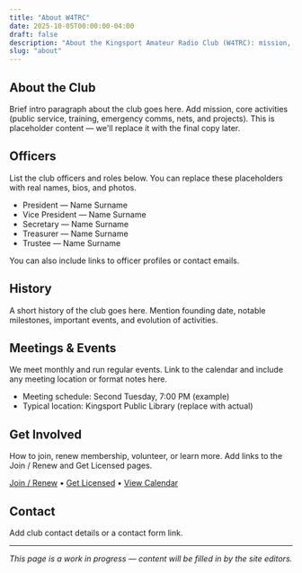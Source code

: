 ```yaml
---
title: "About W4TRC"
date: 2025-10-05T00:00:00-04:00
draft: false
description: "About the Kingsport Amateur Radio Club (W4TRC): mission, officers, history, and how to get involved."
slug: "about"
---
```


<!-- Hero is rendered by the site-level layout via partial 'hero.html' -->

## About the Club

Brief intro paragraph about the club goes here. Add mission, core activities (public service, training, emergency comms, nets, and projects). This is placeholder content — we'll replace it with the final copy later.

## Officers

List the club officers and roles below. You can replace these placeholders with real names, bios, and photos.

- President — Name Surname
- Vice President — Name Surname
- Secretary — Name Surname
- Treasurer — Name Surname
- Trustee — Name Surname

You can also include links to officer profiles or contact emails.

## History

A short history of the club goes here. Mention founding date, notable milestones, important events, and evolution of activities.

## Meetings & Events

We meet monthly and run regular events. Link to the calendar and include any meeting location or format notes here.

- Meeting schedule: Second Tuesday, 7:00 PM (example)
- Typical location: Kingsport Public Library (replace with actual)

## Get Involved

How to join, renew membership, volunteer, or learn more. Add links to the Join / Renew and Get Licensed pages.

[Join / Renew](/join/) • [Get Licensed](/license/) • [View Calendar](/calendar/)

## Contact

Add club contact details or a contact form link.

---

_This page is a work in progress — content will be filled in by the site editors._
